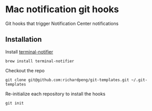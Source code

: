 # Mac notification git hooks

Git hooks that trigger Notification Center notifications

## Installation

Install [terminal-notifier](https://github.com/alloy/terminal-notifier)
```
brew install terminal-notifier
```

Checkout the repo
```
git clone git@github.com:richardpeng/git-templates.git ~/.git-templates
```

Re-initialize each repository to install the hooks
```
git init
```
